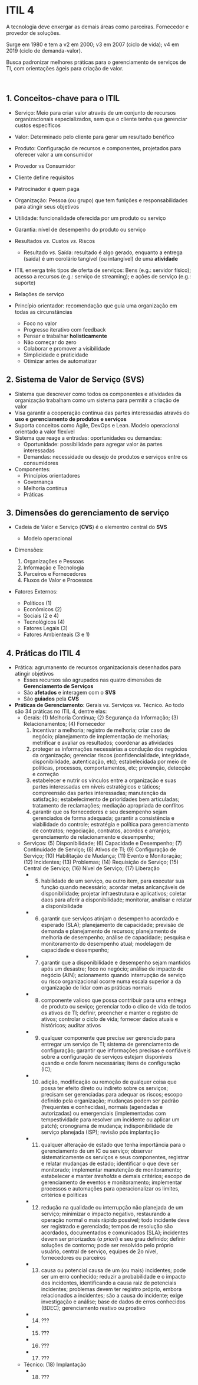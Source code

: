 # ITIL 4

A tecnologia deve enxergar as demais áreas como parceiras. Fornecedor e provedor de soluções.

Surge em 1980 e tem a v2 em 2000; v3 em 2007 (ciclo de vida); v4 em 2019 (ciclo de demanda-valor).

Busca padronizar melhores práticas para o gerenciamento de serviços de TI, com orientações ágeis para criação de valor.

<br>

## 1. Conceitos-chave para o ITIL

- Serviço: Meio para criar valor através de um conjunto de recursos organizacionais especializados, sem que o cliente tenha que gerenciar custos específicos
- Valor: Determinado pelo cliente para gerar um resultado benéfico
- Produto: Configuração de recursos e componentes, projetados para oferecer valor a um consumidor

- Provedor vs Consumidor

- Cliente define requisitos
- Patrocinador é quem paga
- Organização: Pessoa (ou grupo) que tem funlções e responsabilidades para atingir seus objetivos

- Utilidade: funcionalidade oferecida por um produto ou serviço
- Garantia: nível de desempenho do produto ou serviço

- Resultados _vs._ Custos _vs._ Riscos
    - Resultado _vs._ Saída: resultado é algo gerado, enquanto a  entrega (saída) é um corolário tangível (ou intangível) de uma **atividade**

- ITIL enxerga três tipos de oferta de serviços: Bens (e.g.: servidor físico); acesso a recursos (e.g.: serviço de streaming); e ações de serviço (e.g.: suporte)

- Relações de serviço

- Princípio orientador: recomendação que guia uma organização em todas as circunstâncias
    - Foco no valor
    - Progresso iterativo com feedback
    - Pensar e trabalhar **holisticamente**
    - Não começar do zero
    - Colaborar e promover a visibilidade
    - Simplicidade e praticidade
    - Otimizar antes de automatizar

## 2. Sistema de Valor de Serviço (SVS)

- Sistema que descrever como todos os componentes e atividades da organização trabalham como um sistema para permitir a criação de valor
- Visa garantir a cooperação contínua das partes interessadas através do **uso e gerenciamento de produtos e serviços**
- Suporta conceitos como Agile, DevOps e Lean. Modelo operacional orientado a valor flexível
- Sistema que reage a entradas: oportunidades ou demandas:
    - Oportunidade: possibilidade para agregar valor às partes interessadas
    - Demandas: necessidade ou desejo de produtos e serviços entre os consumidores
- Componentes:
    - Princípios orientadores
    - Governança
    - Melhoria contínua
    - Práticas

## 3. Dimensões do gerenciamento de serviço

- Cadeia de Valor e Serviço (**CVS**) é o elementro central do **SVS**
    - Modelo operacional

- Dimensões:
    1. Organizações e Pessoas 
    2. Informação e Tecnologia 
    3. Parceiros e Fornecedores 
    4. Fluxos de Valor e Processos

- Fatores Externos:
    - Políticos (1)
    - Econômicos (2)
    - Sociais (2 e 4)
    - Tecnológicos (4)
    - Fatores Legais (3)
    - Fatores Ambienteais (3 e 1)

## 4. Práticas do ITIL 4

- Prática: agrumanento de recursos organizacionais desenhados para atingir objetivos
    - Esses recursos são agrupados nas quatro dimensões de **Gerenciamento de Serviços**
    - São **afetados** e interagem com o **SVS**
    - São **guiados** pela **CVS**
- **Práticas de Gerenciamento**: Gerais _vs._ Serviços _vs._ Técnico. Ao todo são 34 práticas no ITIL 4, dentre elas:
    - Gerais: (1) Melhoria Contínua;  (2) Segurança da Informação; (3) Relacionamentos; (4) Fornecedor
        1. Incentivar a melhoria; registro de melhoria; criar caso de negócio; planejamento de implementação de melhorias; metrificar e avaliar os resultados; coordenar as atividades
        2. proteger as informações necessárias a condução dos negócios da organização; gerenciar riscos (confidencialidade, integridade, disponibilidade, autenticação, etc); estabelecidada por meio de políticas, processos, comportamentos, etc; prevenção, detecção e correção
        3. estabelecer e nutrir os vínculos entre a organização e suas partes interessadas em níveis estratégicos e táticos; compreensão das partes interessadas; manutenção da satisfação; estabelecimento de prioridades bem articuladas; tratamento de reclamações; mediação apropriada de conflitos
        4. garantir que os fornecedores e seu desempenho sejam gerenciados de forma adequada; garantir a consistência e viabilidade do controle; estratégia e política para gerenciamento de contratos; negociação, contratos, acordos e arranjos; gerenciamento de relacionamento e desempenho;  
    - Serviços: (5) Disponibilidade; (6) Capacidade e Desempenho; (7) Continuidade de Serviço; (8) Ativos de TI; (9) Configuração de Serviço; (10) Habilitação de Mudança; (11) Evento e Monitoração; (12) Incidentes; (13) Problemas; (14) Requisição de Serviço; (15) Central de Serviço; (16) Nível de Serviço; (17) Liberação
        - 5. habilidade de um serviço, ou outro item, para executar sua função quando necessário; acordar metas anlcançáveis de disponibilidade; projetar infraestrutura e aplicativos; coletar daos para aferir a disponibilidade; monitorar, analisar e relatar a disponibilidade 
        - 6. garantir que serviços atinjam o desempenho acordado e esperado (SLA); planejamento de capacidade; previsão de demanda e planejamento de recursos; planejamento de melhoria de desempenho; análise de capacidade; pesquisa e monitoramento do desempenho atual; modelagem de capacidade e desempenho; 
        - 7. garantir que a disponibilidade e desempenho sejam mantidos após um desastre; foco no negócio; análise de impacto de negócio (AIN); acionamento quando interrupção de serviço ou risco organizacional ocorre numa escala superior a da organização de lidar com as práticas normais
        - 8. componente valioso que possa contribuir para uma entrega de produto ou seviço; gerenciar todo o clico de vida de todos os ativos de TI; definir, preencher e manter o registro de ativos; controlar o ciclo de vida; fornecer dados atuais e históricos; auditar ativos
        - 9. qualquer componente que precise ser gerenciado para entregar um serviço de TI; sistema de gerenciamento de configuração; garantir que informações precisas e confiáveis sobre a configuração de serviços estejam disponíveis quando e onde forem necessárias; itens de configuração (IC);  
        - 10. adição, modificação ou remoção de qualquer coisa que possa ter efeito direto ou indireto sobre os serviços; precisam ser gerenciadas para adequar os riscos; escopo definido pela organização; mudanças podem ser padrão (frequentes e conhecidas), normais (agendadas e autorizadas) ou emergenciais (implementadas com tempestividade para resolver um incidente ou aplicar um patch); cronograma de mudança; indisponibilidade de serviço planejada (ISP); revisão pós implantação 
        - 11. qualquer alteração de estado que tenha importância para o gerenciamento de um IC ou serviço; observar sistematicamente os serviços e seus componentes, registrar e relatar mudanças de estado; identificar o que deve ser monitorado; implementar manutenção de monitoramento; estabelecer e manter _tresholds_ e demais critérios; escopo de gerenciamento de eventos e monitoramento; implementar processos e automações para operacionalizar os limites, critérios e políticas
        - 12. redução na qualidade ou interrupção não planejada de um serviço; minimizar o impacto negativo, restaurando a operação normal o mais rápido possível; todo incidente deve ser registrado e gerenciado; tempos de resolução são acordados, documentados e comunicados (SLA); incidentes devem ser priorizados (_a priori_) e seu grau definido; definir soluções de contorno; pode ser resolvido pelo próprio usuário, central de serviço, equipes de 2o nível, fornecedores ou parceiros
        - 13. causa ou potencial causa de um (ou mais) incidentes; pode ser um erro conhecido; reduzir a probabilidade e o impacto dos incidentes, identificando a causa raiz de potenciais incidentes; problemas devem ter registro próprio, embora relacionados a incidentes; são a causa do incidente; exige investigação e análise; base de dados de erros conhecidos (BDEC); gerenciamento reativo ou proativo
        - 14. ???
        - 15. ???
        - 16. ???
        - 17. ???
    - Técnico: (18) Implantação
        - 18. ???
